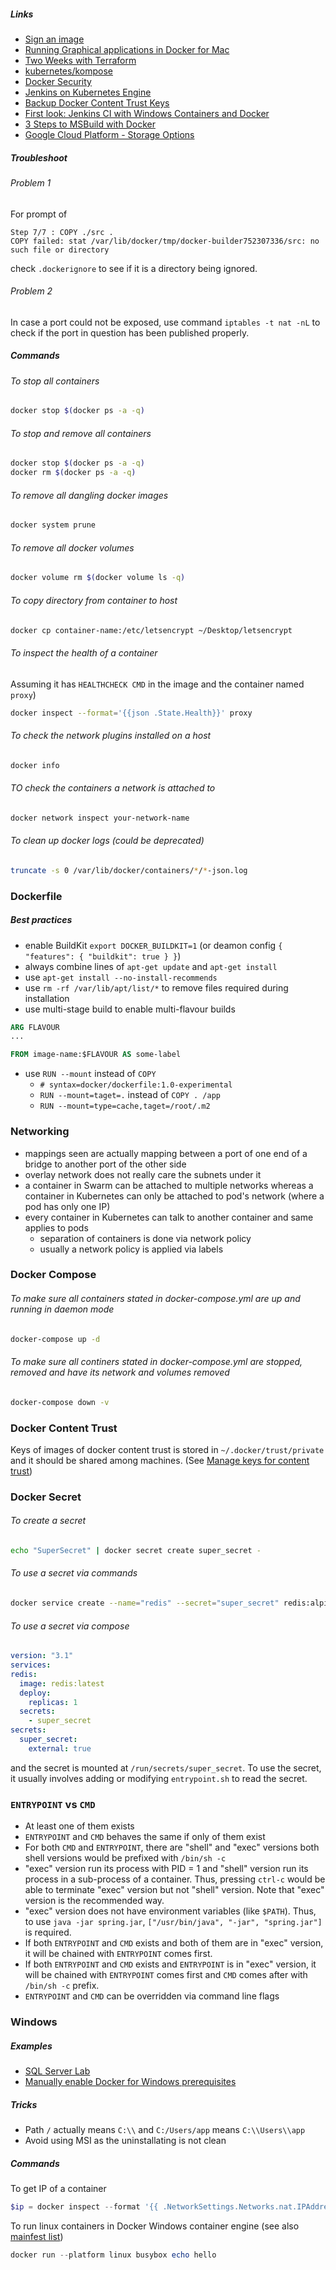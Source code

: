 ##### Links

-	[Sign an image](https://docs.docker.com/datacenter/dtr/2.4/guides/user/manage-images/sign-images/)
-	[Running Graphical applications in Docker for Mac](https://github.com/chanezon/docker-tips/blob/master/x11/README.md)
-	[Two Weeks with Terraform](https://charity.wtf/2016/02/23/two-weeks-with-terraform/)
-	[kubernetes/kompose](https://github.com/kubernetes/kompose)
-	[Docker Security](https://github.com/docker/labs/tree/master/security)
-	[Jenkins on Kubernetes Engine](https://cloud.google.com/solutions/jenkins-on-kubernetes-engine)
-	[Backup Docker Content Trust Keys](https://docs.docker.com/engine/security/trust/trust_key_mng/#choosing-a-passphrase)
-	[First look: Jenkins CI with Windows Containers and Docker](https://blog.alexellis.io/continuous-integration-docker-windows-containers/)
-	[3 Steps to MSBuild with Docker](https://blog.alexellis.io/3-steps-to-msbuild-with-docker/)
-	[Google Cloud Platform - Storage Options](https://cloud.google.com/images/storage-options/flowchart.svg)

##### Troubleshoot

###### Problem 1

For prompt of

```console
Step 7/7 : COPY ./src .
COPY failed: stat /var/lib/docker/tmp/docker-builder752307336/src: no such file or directory
```

check `.dockerignore` to see if it is a directory being ignored.

###### Problem 2

In case a port could not be exposed, use command `iptables -t nat -nL` to check
if the port in question has been published properly.

##### Commands

###### To stop all containers

```sh
docker stop $(docker ps -a -q)
```

###### To stop and remove all containers

```sh
docker stop $(docker ps -a -q)
docker rm $(docker ps -a -q)
```

###### To remove all dangling docker images

```sh
docker system prune
```

###### To remove all docker volumes

```sh
docker volume rm $(docker volume ls -q)
```

###### To copy directory from container to host

```sh
docker cp container-name:/etc/letsencrypt ~/Desktop/letsencrypt
```

###### To inspect the health of a container

Assuming it has `HEALTHCHECK CMD` in the image and the container named `proxy`\)

```sh
docker inspect --format='{{json .State.Health}}' proxy
```

###### To check the network plugins installed on a host

```sh
docker info
```

###### TO check the containers a network is attached to

```sh
docker network inspect your-network-name
```

###### To clean up docker logs (could be deprecated)

```sh
truncate -s 0 /var/lib/docker/containers/*/*-json.log
```

### Dockerfile

##### Best practices

- enable BuildKit `export DOCKER_BUILDKIT=1` (or deamon config `{ "features": { "buildkit": true } }`)
- always combine lines of `apt-get update` and `apt-get install`
- use `apt-get install --no-install-recommends`
- use `rm -rf /var/lib/apt/list/*` to remove files required during installation
- use multi-stage build to enable multi-flavour builds

```dockerfile
ARG FLAVOUR
...

FROM image-name:$FLAVOUR AS some-label
```

- use `RUN --mount` instead of `COPY`
  - `# syntax=docker/dockerfile:1.0-experimental`
  - `RUN --mount=taget=.` instead of `COPY . /app`
  - `RUN --mount=type=cache,taget=/root/.m2`

### Networking

- mappings seen are actually mapping between a port of one end of a bridge to another port of the other side
- overlay network does not really care the subnets under it
- a container in Swarm can be attached to multiple networks whereas a container
    in Kubernetes can only be attached to pod's network (where a pod has only
    one IP)
- every container in Kubernetes can talk to another container and same applies
    to pods
  - separation of containers is done via network policy
  - usually a network policy is applied via labels

### Docker Compose

###### To make sure all containers stated in docker-compose.yml are up and running in daemon mode

```sh
docker-compose up -d
```

###### To make sure all continers stated in docker-compose.yml are stopped, removed and have its network and volumes removed

```sh
docker-compose down -v
```

### Docker Content Trust

Keys of images of docker content trust is stored in `~/.docker/trust/private` and it should be shared among machines. (See [Manage keys for content trust](https://docs.docker.com/engine/security/trust/trust_key_mng/)\)


### Docker Secret

###### To create a secret

```sh
echo "SuperSecret" | docker secret create super_secret -
```

###### To use a secret via commands

```sh
docker service create --name="redis" --secret="super_secret" redis:alpine
```

###### To use a secret via compose

```yml
version: "3.1"
services:
redis:
  image: redis:latest
  deploy:
    replicas: 1
  secrets:
    - super_secret
secrets:
  super_secret:
    external: true
```

and the secret is mounted at `/run/secrets/super_secret`. To use the secret, it usually involves adding or modifying `entrypoint.sh` to read the secret.

### `ENTRYPOINT` vs `CMD`

- At least one of them exists
- `ENTRYPOINT` and `CMD` behaves the same if only of them exist
- For both `CMD` and `ENTRYPOINT`, there are "shell" and "exec" versions
    both shell versions would be prefixed with `/bin/sh -c`
- "exec" version run its process with PID = 1 and "shell" version run its process in a sub-process of a container. Thus, pressing `ctrl-c` would be able to terminate "exec" version but not "shell" version. Note that "exec" version is the recommended way.
-	"exec" version does not have environment variables (like `$PATH`). Thus, to use `java -jar spring.jar`, `["/usr/bin/java", "-jar", "spring.jar"]` is required.
-	If both `ENTRYPOINT` and `CMD` exists and both of them are in "exec" version, it will be chained with `ENTRYPOINT` comes first.
-	If both `ENTRYPOINT` and `CMD` exists and `ENTRYPOINT` is in "exec" version, it will be chained with `ENTRYPOINT` comes first and `CMD` comes after with `/bin/sh -c` prefix.
-	`ENTRYPOINT` and `CMD` can be overridden via command line flags

### Windows

##### Examples

-	[SQL Server Lab](https://github.com/docker/labs/blob/master/windows/sql-server/part-1.md)
- [Manually enable Docker for Windows prerequisites](https://success.docker.com/article/manually-enable-docker-for-windows-prerequisites)

##### Tricks

- Path `/` actually means `C:\\` and `C:/Users/app` means `C:\\Users\\app`
- Avoid using MSI as the uninstallating is not clean

##### Commands

To get IP of a container

```ps1
$ip = docker inspect --format '{{ .NetworkSettings.Networks.nat.IPAddress }}' a-windows-container-name
```

To run linux containers in Docker Windows container engine (see also [mainfest list](https://docs.docker.com/registry/spec/manifest-v2-2/#manifest-list)\)

```ps1
docker run --platform linux busybox echo hello
```
